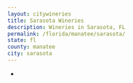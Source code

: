 ```yaml
---
layout: citywineries
title: Sarasota Wineries
description: Wineries in Sarasota, FL
permalink: /florida/manatee/sarasota/
state: fl
county: manatee
city: sarasota
---
```

-
